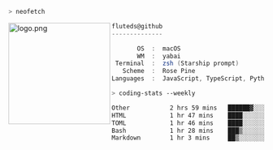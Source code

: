 ```zsh
> neofetch
```

<!--img align="left" src="https://github.com/fluteds.png" alt="logo.png" width="200"/>-->
<img align="left" src="https://external-content.duckduckgo.com/iu/?u=https%3A%2F%2F78.media.tumblr.com%2F975fca5f82161b190efdcaa05ffbd4ec%2Ftumblr_p6q6m9TJF01x3p3jmo1_500.png&f=1&nofb=1" alt="logo.png" width="200"/>

```csharp
fluteds@github
--------------

       OS  :  macOS
       WM  :  yabai
 Terminal  :  zsh (Starship prompt)  
   Scheme  :  Rose Pine  
Languages  :  JavaScript, TypeScript, Python, HTML, CSS  

```

```zsh
> coding-stats --weekly
```

<!--START_SECTION:waka-->

```txt
Other           2 hrs 59 mins   ██████▓░░░░░░░░░░░░░░░░░░   26.64 %
HTML            1 hr 47 mins    ████░░░░░░░░░░░░░░░░░░░░░   15.94 %
TOML            1 hr 46 mins    ████░░░░░░░░░░░░░░░░░░░░░   15.83 %
Bash            1 hr 28 mins    ███▒░░░░░░░░░░░░░░░░░░░░░   13.23 %
Markdown        1 hr 3 mins     ██▒░░░░░░░░░░░░░░░░░░░░░░   09.43 %
```

<!--END_SECTION:waka-->
